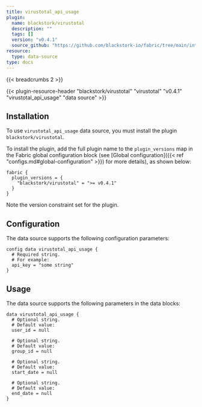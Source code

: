 ```yaml
---
title: virustotal_api_usage
plugin:
  name: blackstork/virustotal
  description: ""
  tags: []
  version: "v0.4.1"
  source_github: "https://github.com/blackstork-io/fabric/tree/main/internal/virustotal/"
resource:
  type: data-source
type: docs
---
```


{{< breadcrumbs 2 >}}

{{< plugin-resource-header "blackstork/virustotal" "virustotal" "v0.4.1" "virustotal_api_usage" "data source" >}}

## Installation

To use `virustotal_api_usage` data source, you must install the plugin `blackstork/virustotal`.

To install the plugin, add the full plugin name to the `plugin_versions` map in the Fabric global configuration block (see [Global configuration]({{< ref "configs.md#global-configuration" >}}) for more details), as shown below:

```hcl
fabric {
  plugin_versions = {
    "blackstork/virustotal" = ">= v0.4.1"
  }
}
```

Note the version constraint set for the plugin.

## Configuration

The data source supports the following configuration parameters:

```hcl
config data virustotal_api_usage {
  # Required string.
  # For example:
  api_key = "some string"
}
```

## Usage

The data source supports the following parameters in the data blocks:

```hcl
data virustotal_api_usage {
  # Optional string.
  # Default value:
  user_id = null

  # Optional string.
  # Default value:
  group_id = null

  # Optional string.
  # Default value:
  start_date = null

  # Optional string.
  # Default value:
  end_date = null
}
```